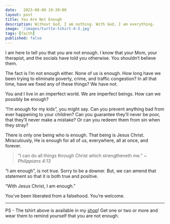 ```yaml
---
date:   2023-08-09 19:39:00
layout: post
title: You Are Not Enough
description: Without God, I am nothing. With God, I am everything. 
image: '/images/turtle-tshirt-4-3.jpg'
tags: [faith]
published: false
---
```


I am here to tell you that you are not enough. I know that your Mom, your therapist, and the socials have told you otherwise. You shouldn’t believe them. 

The fact is I’m not enough either. None of us is enough. How long have we been trying to eliminate poverty, crime, and traffic congestion? In all that time, have we fixed any of these things? We have not.

You and I live in an imperfect world. We are imperfect beings. How can we possibly be enough?

“I’m enough for my kids”, you might say. Can you prevent anything bad from ever happening to your children? Can you guarantee they’ll never be poor, that they’ll never make a mistake? Or can you redeem them from sin when they stray?

There is only one being who is enough. That being is Jesus Christ. Miraculously, He is enough for all of us, everywhere, all at once, and forever.

> “I can do all things through Christ which strengtheneth me.”
> <cite>~ Philippians 4:13</cite>

“I am enough”, is not true. Sorry to be a downer. But, we can amend that statement so that it is both true and positive.

“With Jesus Christ, I am enough.”

You’ve been liberated from a falsehood. You’re welcome. 

----

PS - The tshirt above is available in my [shop](https://cottonbureau.com/p/59YAVW/shirt/turtle-can-do#/16531096/tee-men-standard-tee-black-forest-tri-blend-s)! Get one or two or more and wear them to remind yourself that you are not enough.